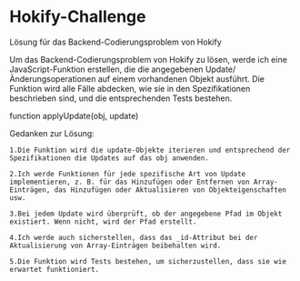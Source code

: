 # Hokify-Challenge

Lösung für das Backend-Codierungsproblem von Hokify

Um das Backend-Codierungsproblem von Hokify zu lösen, werde ich eine JavaScript-Funktion erstellen, die die angegebenen Update/Änderungsoperationen auf einem vorhandenen Objekt ausführt. Die Funktion wird alle Fälle abdecken, wie sie in den Spezifikationen beschrieben sind, und die entsprechenden Tests bestehen.

function applyUpdate(obj, update)

Gedanken zur Lösung:

    1.Die Funktion wird die update-Objekte iterieren und entsprechend der Spezifikationen die Updates auf das obj anwenden.

    2.Ich werde Funktionen für jede spezifische Art von Update implementieren, z. B. für das Hinzufügen oder Entfernen von Array-Einträgen, das Hinzufügen oder Aktualisieren von Objekteigenschaften usw.

    3.Bei jedem Update wird überprüft, ob der angegebene Pfad im Objekt existiert. Wenn nicht, wird der Pfad erstellt.

    4.Ich werde auch sicherstellen, dass das _id-Attribut bei der Aktualisierung von Array-Einträgen beibehalten wird.

    5.Die Funktion wird Tests bestehen, um sicherzustellen, dass sie wie erwartet funktioniert.
